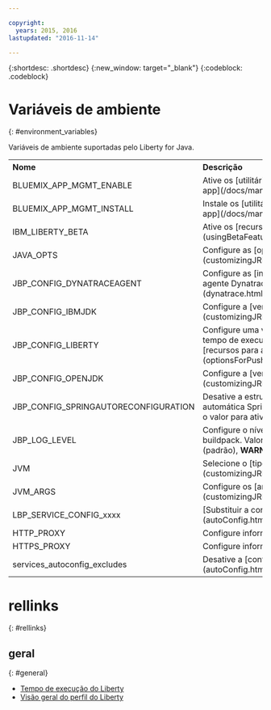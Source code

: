 ```yaml
---

copyright:
  years: 2015, 2016
lastupdated: "2016-11-14"

---
```


{:shortdesc: .shortdesc}
{:new_window: target="_blank"}
{:codeblock: .codeblock}


# Variáveis de ambiente
{: #environment_variables}

Variáveis de ambiente suportadas pelo Liberty for Java.

<table>
<tr>
<th align="left">Nome</th>
<th align="left">Descrição</th>
</tr>

<tr>
<td>BLUEMIX_APP_MGMT_ENABLE</td>
<td>Ative os [utilitários de gerenciamento de app](/docs/manageapps/app_mng.html)</td>
</tr>

<tr>
<td>BLUEMIX_APP_MGMT_INSTALL</td>
<td>Instale os [utilitários de gerenciamento de app](/docs/manageapps/app_mng.html)</td>
</tr>

<tr>
<td>IBM_LIBERTY_BETA</td>
<td>Ative os [recursos beta do Liberty](usingBetaFeatures.html)</td>
</tr>

<tr>
<td>JAVA_OPTS</td>
<td>Configure as [opções Java](customizingJRE.html)</td>
</tr>

<tr>
<td>JBP_CONFIG_DYNATRACEAGENT</td>
<td>Configure as [informações de local do agente Dynatrace](dynatrace.html#configuring_liberty_app)</td>
</tr>

<tr>
<td>JBP_CONFIG_IBMJDK </td>
<td>Configure a [versão do IBM JRE](customizingJRE.html)</td>
</tr>

<tr>
<td>JBP_CONFIG_LIBERTY</td>
<td>Configure uma variedade de opções de tempo de execução do Liberty incluindo [recursos para arquivos WAR ou EAR](optionsForPushing.html#stand_alone_apps)</td>
</tr>

<tr>
<td>JBP_CONFIG_OPENJDK</td>
<td>Configure a [versão do OpenJDK](customizingJRE.html)</td>
</tr>

<tr>
<td>JBP_CONFIG_SPRINGAUTORECONFIGURATION </td>
<td>Desative a estrutura de Reconfiguração automática Spring. Para desativar, configure o valor para ativado: falso. </td>
</tr>

<tr>
<td>JBP_LOG_LEVEL</td>
<td>Configure o nível de criação de log do buildpack. Valores possíveis: <b>DEBUG</b>, <b>INFO</b> (padrão), <b>WARN</b>, <b>ERROR</b> ou <b>FATAL</b></td>
</tr>

<tr>
<td>JVM</td>
<td>Selecione o [tipo de JRE](customizingJRE.html)</td>
</tr>

<tr>
<td>JVM_ARGS</td>
<td>Configure os [argumentos da JVM](customizingJRE.html)</td>
</tr>

<tr>
<td>LBP_SERVICE_CONFIG_xxxx</td>
<td>[Substituir a configuração de serviço](autoConfig.html#override_service_config)</td>
</tr>

<tr>
<td>HTTP_PROXY</td>
<td>Configure informações do servidor proxy</td>
</tr>

<tr>
<td>HTTPS_PROXY</td>
<td>Configure informações do servidor proxy</td>
</tr>

<tr>
<td>services_autoconfig_excludes</td>
<td>Desative a [configuração automática](autoConfig.html#opting_out) do serviço.</td>
</tr>
</table>

# rellinks
{: #rellinks}
## geral
{: #general}
* [Tempo de execução do Liberty](index.html)
* [Visão geral do perfil do Liberty](http://www-01.ibm.com/support/knowledgecenter/SSAW57_8.5.5/com.ibm.websphere.wlp.nd.doc/ae/cwlp_about.html)
